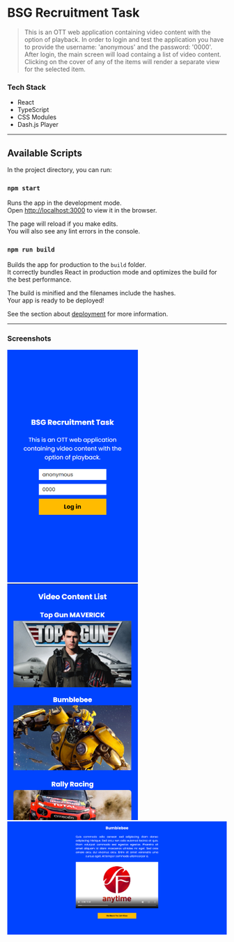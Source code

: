 # BSG Recruitment Task

> This is an OTT web application containing video content with the option of playback. In order to login and test the application you have to provide the username: 'anonymous' and the password: '0000'. After login, the main screen will load containg a list of video content. Clicking on the cover of any of the items will render a separate view for the selected item.

### Tech Stack

- React
- TypeScript
- CSS Modules
- Dash.js Player

---

## Available Scripts

In the project directory, you can run:

### `npm start`

Runs the app in the development mode.\
Open [http://localhost:3000](http://localhost:3000) to view it in the browser.

The page will reload if you make edits.\
You will also see any lint errors in the console.


### `npm run build`

Builds the app for production to the `build` folder.\
It correctly bundles React in production mode and optimizes the build for the best performance.

The build is minified and the filenames include the hashes.\
Your app is ready to be deployed!

See the section about [deployment](https://facebook.github.io/create-react-app/docs/deployment) for more information.

---

### Screenshots

<img src="./screenshots/01.png" width="300"/>

<img src="./screenshots/02.png" width="300"/>

<img src="./screenshots/03.png"/>


